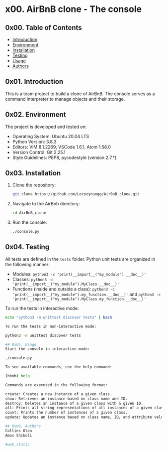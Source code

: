 # x00. AirBnB clone - The console

## 0x00. Table of Contents
* [Introduction](#0x01-introduction)
* [Environment](#0x02-environment)
* [Installation](#0x03-installation)
* [Testing](#0x04-testing)
* [Usage](#0x05-usage)
* [Authors](#0x06-authors)

## 0x01. Introduction
This is a team project to build a clone of AirBnB. The console serves as a command interpreter to manage objects and their storage.

## 0x02. Environment
The project is developed and tested on:
* Operating System: Ubuntu 20.04 LTS
* Python Version: 3.8.3
* Editors: VIM 8.1.2269, VSCode 1.6.1, Atom 1.58.0
* Version Control: Git 2.25.1
* Style Guidelines: PEP8, pycodestyle (version 2.7.*)

## 0x03. Installation
1. Clone the repository:
    ```bash
    git clone https://github.com/Locozyoungg/AirBnB_clone.git
    ```
2. Navigate to the AirBnb directory:
    ```bash
    cd AirBnB_clone
    ```
3. Run the console:
    ```bash
    ./console.py
    ```

## 0x04. Testing
All tests are defined in the `tests` folder. Python unit tests are organized in the following manner:
* Modules: `python3 -c 'print(__import__("my_module").__doc__)'`
* Classes: `python3 -c 'print(__import__("my_module").MyClass.__doc__)'`
* Functions (inside and outside a class): `python3 -c 'print(__import__("my_module").my_function.__doc__)'` and `python3 -c 'print(__import__("my_module").MyClass.my_function.__doc__)'`

To run the tests in interactive mode:
```bash
echo "python3 -m unittest discover tests" | bash

To run the tests in non-interactive mode:

python3 -m unittest discover tests

## 0x05. Usage
Start the console in interactive mode:

./console.py

To see available commands, use the help command:

(hbnb) help

Commands are executed in the following format:

create: Creates a new instance of a given class.
show: Retrieves an instance based on class name and ID.
destroy: Deletes an instance of a given class with a given ID.
all: Prints all string representations of all instances of a given class.
count: Prints the number of instances of a given class.
update: Updates an instance based on class name, ID, and attribute value.

## 0x06. Authors
Collins Oloo
Amos Shikoli

#web_static
